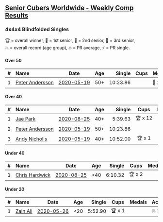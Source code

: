 <style>table {white-space: nowrap;}</style>

## [Senior Cubers Worldwide - Weekly Comp Results](/scw-comp/results/)
### 4x4x4 Blindfolded Singles

<span style="white-space: nowrap;">🏆 = overall winner</span>, <span style="white-space: nowrap;">🥇 = 1st senior</span>, <span style="white-space: nowrap;">🥈 = 2nd senior</span>, <span style="white-space: nowrap;">🥉 = 3rd senior</span>, <span style="white-space: nowrap;">💥 = overall record (age group)</span>, <span style="white-space: nowrap;">🔥 = PR average</span>, <span style="white-space: nowrap;">⚡ = PR single</span>.

#### Over 50

| # | Name | Date | Age | Single | Cups | Medals | Achievements | Video |
| :--: | :-- | :--: | :--: | --: | :--: | :-- | :-- | :-- |
| 1 | [Peter Andersson](../../persons/peter_andersson/444bf.md) | [2020-05-19](../../results/2020-05-19/444bf.md) | 50+ | 10:23.86 |  | 🥇 x 1, 🥈 x 1 | 💥 x 2, ⚡ x 2 | [Desktop](https://www.facebook.com/events/2608037409484307/permalink/2612310882390293) / [Mobile](https://m.facebook.com/events/2608037409484307?view=permalink&id=2612310882390293) |

#### Over 40

| # | Name | Date | Age | Single | Cups | Medals | Achievements | Video |
| :--: | :-- | :--: | :--: | --: | :--: | :-- | :-- | :-- |
| 1 | [Jae Park](../../persons/jae_park/444bf.md) | [2020-08-25](../../results/2020-08-25/444bf.md) | 40+ | 5:39.63 | 🏆 x 12 | 🥇 x 13 | 💥 x 4, ⚡ x 4 | [Desktop](https://www.facebook.com/events/2697073243839990/permalink/2698856650328316) / [Mobile](https://m.facebook.com/events/2697073243839990?view=permalink&id=2698856650328316) |
| 2 | [Peter Andersson](../../persons/peter_andersson/444bf.md) | [2020-05-19](../../results/2020-05-19/444bf.md) | 50+ | 10:23.86 |  | 🥇 x 1, 🥈 x 1 | 💥 x 2, ⚡ x 2 | [Desktop](https://www.facebook.com/events/2608037409484307/permalink/2612310882390293) / [Mobile](https://m.facebook.com/events/2608037409484307?view=permalink&id=2612310882390293) |
| 3 | [Andy Nicholls](../../persons/andy_nicholls/444bf.md) | [2020-05-19](../../results/2020-05-19/444bf.md) | 40+ | 10:52.00 | 🏆 x 1 | 🥇 x 1, 🥈 x 5 | ⚡ x 1 | [Desktop](https://www.facebook.com/events/2608037409484307/permalink/2609949869293061) / [Mobile](https://m.facebook.com/events/2608037409484307?view=permalink&id=2609949869293061) |

#### Under 40

| # | Name | Date | Age | Single | Cups | Medals | Achievements | Video |
| :--: | :-- | :--: | :--: | --: | :--: | :-- | :-- | :-- |
| 1 | [Chris Hardwick](../../persons/chris_hardwick/444bf.md) | [2020-08-25](../../results/2020-08-25/444bf.md) | <40 | 6:10.32 | 🏆 x 2 |  | 💥 x 1, 🔥 x 1, ⚡ x 3 | [Desktop](https://www.facebook.com/events/2697073243839990/permalink/2698138830400098) / [Mobile](https://m.facebook.com/events/2697073243839990?view=permalink&id=2698138830400098) |

#### Under 20

| # | Name | Date | Age | Single | Cups | Medals | Achievements | Video |
| :--: | :-- | :--: | :--: | --: | :--: | :-- | :-- | :-- |
| 1 | [Zain Ali](../../persons/zain_ali/444bf.md) | [2020-05-26](../../results/2020-05-26/444bf.md) | <20 | 5:52.90 | 🏆 x 1 |  | 💥 x 1, ⚡ x 1 | [Desktop](https://www.facebook.com/events/1531820936993798/permalink/1535234259985799) / [Mobile](https://m.facebook.com/events/1531820936993798?view=permalink&id=1535234259985799) |


<!-- Global site tag (gtag.js) - Google Analytics -->
<script async src="https://www.googletagmanager.com/gtag/js?id=UA-86348435-3"></script>
<script>window.dataLayer = window.dataLayer || []; function gtag() {dataLayer.push(arguments);} gtag('js', new Date()); gtag('config', 'UA-86348435-3');</script>
